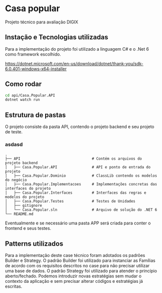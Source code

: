 # Casa popular

Projeto técnico para avaliação DIGIX

## Instação e Tecnologias utilizadas

Para a implementação do projeto foi utilizado a linguagem C# e o .Net 6 como framework escolhido.

https://dotnet.microsoft.com/en-us/download/dotnet/thank-you/sdk-6.0.401-windows-x64-installer

## Como rodar

```bash
cd api/Casa.Popular.API
dotnet watch run
```

## Estrutura de pastas
O projeto consiste da pasta API, contendo o projeto backend e seu projeto de teste.

### asdasd
```
.
├── API                                 # Contém os arquivos do projeto backend
│   ├── Casa.Popular.API                # API e ponto de entrada do projeto
│   ├── Casa.Popular.Dominio            # ClassLib contendo os modelos do negócio
│   ├── Casa.Popular.Implementacoes     # Implementações concretas das interfaces do projeto
│   ├── Casa.Popular.Interfaces         # Interfaces das regras e modelos do projeto
│   ├── Casa.Popular.Testes             # Testes de Unidades
│   ├── gitignore                       
│   └── Casa.Popular.sln                # Arquivo de solução do .NET 6
└── README.md
```

Eventualmente e se necessário uma pasta APP será criada para conter o frontend e seus testes.


## Patterns utilizados 
Para a implementação deste case técnico foram adotados os padrões Builder e Strategy.
O padrão Builder foi utilizado para instanciar as Famílias de acordo com os requisitos descritos no case para não precisar utilizar uma base de dados.
O padrão Strategy foi utilizado para atender o princípio aberto/fechado. Podemos introduzir novas estratégias sem mudar o contexto da aplicação e sem precisar alterar códigos e estratégias já escritas.
